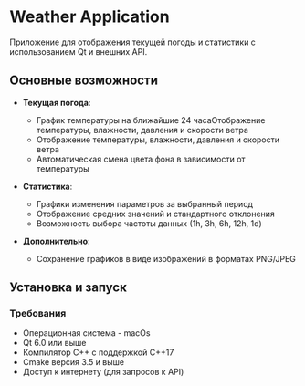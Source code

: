# Weather Application

Приложение для отображения текущей погоды и статистики с использованием Qt и внешних API.

##  Основные возможности

- **Текущая погода**:
  - График температуры на ближайшие 24 часаОтображение температуры, влажности, давления и скорости ветра
  - Отображение температуры, влажности, давления и скорости ветра
  - Автоматическая смена цвета фона в зависимости от температуры

- **Статистика**:
  - Графики изменения параметров за выбранный период
  - Отображение средних значений и стандартного отклонения
  - Возможность выбора частоты данных (1h, 3h, 6h, 12h, 1d)

- **Дополнительно**:
  - Сохранение графиков в виде изображений в форматах PNG/JPEG

##  Установка и запуск

### Требования
- Операционная система - macOs
- Qt 6.0 или выше
- Компилятор C++ с поддержкой C++17
- Cmake версия 3.5 и выше
- Доступ к интернету (для запросов к API)

